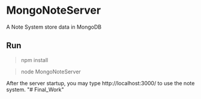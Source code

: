 # MongoNoteServer

A Note System store data in MongoDB

## Run

> npm install

> node MongoNoteServer

After the server startup, you may type http://localhost:3000/ to use the note system.
"# Final_Work" 

